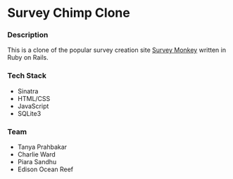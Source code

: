 # Survey Chimp Clone

### Description
This is a clone of the popular survey creation site [Survey Monkey](https://www.surveymonkey.com) written in Ruby on Rails.

### Tech Stack
- Sinatra
- HTML/CSS
- JavaScript
- SQLite3

### Team
- Tanya Prahbakar
- Charlie Ward
- Piara Sandhu
- Edison Ocean Reef
